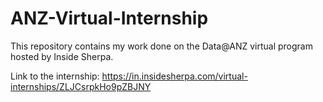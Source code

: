 # ANZ-Virtual-Internship
This repository contains my work done on the Data@ANZ virtual program hosted by Inside Sherpa.

Link to the internship: https://in.insidesherpa.com/virtual-internships/ZLJCsrpkHo9pZBJNY
